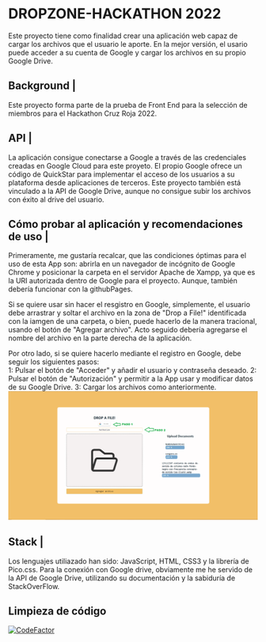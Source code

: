 # DROPZONE-HACKATHON 2022

Este proyecto tiene como finalidad crear una aplicación web  capaz de cargar los archivos que el usuario le aporte. En la mejor versión, el usario puede acceder a su cuenta de Google y cargar los archivos en su propio Google Drive.
 
## Background |
 
Este proyecto forma parte de la prueba de Front End para la selección de miembros para el Hackathon Cruz Roja 2022.
 
## API |

La aplicación consigue conectarse a Google a través de las credenciales creadas en Google Cloud para este proyeto. El propio Google ofrece un código de QuickStar para implementar el acceso de los usuarios a su plataforma desde aplicaciones de terceros.
Este proyecto también está vinculado a la API de Google Drive, aunque no consigue subir los archivos con éxito al drive del usuario.
 
## Cómo probar al aplicación y recomendaciones de uso |
Primeramente, me gustaría recalcar, que las condiciones óptimas para el uso de esta App son: abrirla en un navegador de incógnito de Google Chrome y posicionar la carpeta en el servidor Apache de Xampp, ya que es la URI autorizada dentro de Google para el proyecto. Aunque, también debería funcionar con la githubPages.

 Si se quiere usar sin hacer el resgistro en Google, simplemente, el usuario debe arrastrar y soltar el archivo en la zona de "Drop a File!" identificada con la iamgen de una carpeta, o bien, puede hacerlo de la manera tracional, usando el botón de "Agregar archivo".
Acto seguido debería agregarse el nombre del archivo en la parte derecha de la aplicación.

Por otro lado, si se quiere hacerlo mediante el registro en Google, debe seguir los siguientes pasos:<br/>
1: Pulsar el botón de "Acceder" y añadir el usuario y contraseña deseado.
2: Pulsar el botón de "Autorización" y permitir a la App usar y modificar datos de su Google Drive.
3: Cargar los archivos como anteriormente.
![Alt text](/assets/PASOS.png)
 

## Stack | 
Los lenguajes utiliazado han sido: JavaScript, HTML, CSS3 y la librería de Pico.css.
Para la conexión con Google drive, obviamente me he servido de la API de Google Drive, utilizando su documentación y la sabiduría de StackOverFlow.
 
## Limpieza de código
 [![CodeFactor](https://www.codefactor.io/repository/github/lilasarfson/dropdochackaton/badge)](https://www.codefactor.io/repository/github/lilasarfson/dropdochackaton)